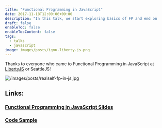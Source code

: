```yaml
---
title: "Functional Programming in JavaScript"
date: 2017-11-18T12:00:06+09:00
description: "In this talk, we start exploring basics of FP and end on a wild-speed tour of some power in libraries like ramda.js"
draft: false
enableToc: false
enableTocContent: false
tags:
  - talks
  - javascript
image: images/posts/ignu-liberty-js.png
---
```


Thanks to everyone who came to Functional Programming in JavaScript at [LibertyJS](https://libertyjs.com) or SeattleJS!


![/images/posts/realself-fp-in-js.jpg](/images/posts/realself-fp-in-js.jpg)


## Links:

### [Functional Programming in JavaScript Slides](https://www.slideshare.net/LenSmith7/functional-programming-in-javascript-251653761)

### [Code Sample](https://tinyurl.com/seattlejsfp)

